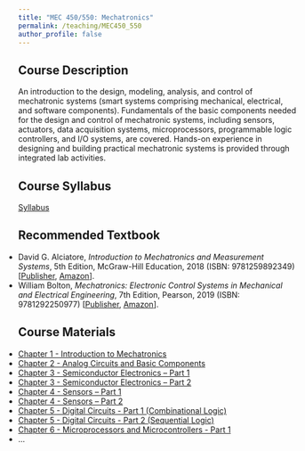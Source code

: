 ```yaml
---
title: "MEC 450/550: Mechatronics"
permalink: /teaching/MEC450_550
author_profile: false
---
```


## Course Description
An introduction to the design, modeling, analysis, and control of mechatronic systems (smart systems comprising mechanical, electrical, and software components). Fundamentals of the basic components needed for the design and control of mechatronic systems, including sensors, actuators, data acquisition systems, microprocessors, programmable logic controllers, and I/O systems, are covered. Hands-on experience in designing and building practical mechatronic systems is provided through integrated lab activities.

## Course Syllabus
[Syllabus](https://aminfakhari.github.io/_pages/teaching/MEC450_550/MEC450_550_Syllabus_Fall2023.pdf)

## Recommended Textbook
<ul style="margin-left: 0; padding-left: 0; list-style-type: disc;">
    <li>
        David G. Alciatore, <i>Introduction to Mechatronics and Measurement Systems</i>, 5th Edition, McGraw-Hill Education, 2018 (ISBN: 9781259892349)
        [<a href="https://www.mheducation.com/highered/product/1259892344.html" target="_blank"><u>Publisher</u></a>,
        <a href="https://www.amazon.com/Introduction-Mechatronics-Measurement-Systems-5Th/dp/1260085198/" target="_blank"><u>Amazon</u></a>].
    </li>
	<li>
        William Bolton, <i>Mechatronics: Electronic Control Systems in Mechanical and Electrical Engineering</i>, 7th Edition, Pearson, 2019 (ISBN: 9781292250977)
        [<a href="https://www.pearson.com/en-us/subject-catalog/p/mechatronics-electronic-control-systems-in-mechanical-and-electrical-engineering/P200000003775/9781292250977" target="_blank"><u>Publisher</u></a>,
        <a href="https://www.amazon.com/Mechatronics-Electronic-Mechanical-Electrical-Engineering/dp/1292250976/" target="_blank"><u>Amazon</u></a>].
    </li>
</ul>

## Course Materials
<ul style="margin-left: 0; padding-left: 0; list-style-type: disc;">
    <li><a href="https://aminfakhari.github.io/_pages/teaching/MEC450_550/Chapter_1_-_Introduction_to_Mechatronics.pdf">Chapter 1 - Introduction to Mechatronics</a></li>
    <li><a href="https://aminfakhari.github.io/_pages/teaching/MEC450_550/Chapter_2_-_Analog_Circuits_and_Basic_Components.pdf">Chapter 2 - Analog Circuits and Basic Components</a></li>
	<li><a href="https://aminfakhari.github.io/_pages/teaching/MEC450_550/Chapter_3_-_Semiconductor_Electronics_-_Part_1.pdf">Chapter 3 - Semiconductor Electronics – Part 1</a></li>
	<li><a href="https://aminfakhari.github.io/_pages/teaching/MEC450_550/Chapter_3_-_Semiconductor_Electronics_-_Part_2.pdf">Chapter 3 - Semiconductor Electronics – Part 2</a></li>
	<li><a href="https://aminfakhari.github.io/_pages/teaching/MEC450_550/Chapter_4_-_Sensors_-_Part_1.pdf">Chapter 4 - Sensors – Part 1</a></li>
	<li><a href="https://aminfakhari.github.io/_pages/teaching/MEC450_550/Chapter_4_-_Sensors_-_Part_2.pdf">Chapter 4 - Sensors – Part 2</a></li>
	<li><a href="https://aminfakhari.github.io/_pages/teaching/MEC450_550/Chapter_5_-_Digital_Circuits_-_Part_1_(Combinational_Logic).pdf">Chapter 5 - Digital Circuits - Part 1 (Combinational Logic)</a></li>
    <li><a href="https://aminfakhari.github.io/_pages/teaching/MEC450_550/Chapter_5_-_Digital_Circuits_-_Part_2_(Sequential_Logic).pdf">Chapter 5 - Digital Circuits - Part 2 (Sequential Logic)</a></li>
    <li><a href="https://aminfakhari.github.io/_pages/teaching/MEC450_550/Chapter_6_-_Microprocessors_and_Microcontrollers_-_Part_1.pdf">Chapter 6 - Microprocessors and Microcontrollers - Part 1</a></li>
	<li>...</li>
</ul>

